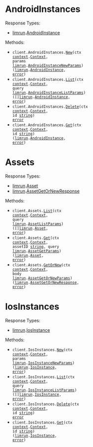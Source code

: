 # AndroidInstances

Response Types:

- <a href="https://pkg.go.dev/github.com/limrun-inc/go-sdk">limrun</a>.<a href="https://pkg.go.dev/github.com/limrun-inc/go-sdk#AndroidInstance">AndroidInstance</a>

Methods:

- <code title="post /v1/android_instances">client.AndroidInstances.<a href="https://pkg.go.dev/github.com/limrun-inc/go-sdk#AndroidInstanceService.New">New</a>(ctx <a href="https://pkg.go.dev/context">context</a>.<a href="https://pkg.go.dev/context#Context">Context</a>, params <a href="https://pkg.go.dev/github.com/limrun-inc/go-sdk">limrun</a>.<a href="https://pkg.go.dev/github.com/limrun-inc/go-sdk#AndroidInstanceNewParams">AndroidInstanceNewParams</a>) (<a href="https://pkg.go.dev/github.com/limrun-inc/go-sdk">limrun</a>.<a href="https://pkg.go.dev/github.com/limrun-inc/go-sdk#AndroidInstance">AndroidInstance</a>, <a href="https://pkg.go.dev/builtin#error">error</a>)</code>
- <code title="get /v1/android_instances">client.AndroidInstances.<a href="https://pkg.go.dev/github.com/limrun-inc/go-sdk#AndroidInstanceService.List">List</a>(ctx <a href="https://pkg.go.dev/context">context</a>.<a href="https://pkg.go.dev/context#Context">Context</a>, query <a href="https://pkg.go.dev/github.com/limrun-inc/go-sdk">limrun</a>.<a href="https://pkg.go.dev/github.com/limrun-inc/go-sdk#AndroidInstanceListParams">AndroidInstanceListParams</a>) ([]<a href="https://pkg.go.dev/github.com/limrun-inc/go-sdk">limrun</a>.<a href="https://pkg.go.dev/github.com/limrun-inc/go-sdk#AndroidInstance">AndroidInstance</a>, <a href="https://pkg.go.dev/builtin#error">error</a>)</code>
- <code title="delete /v1/android_instances/{id}">client.AndroidInstances.<a href="https://pkg.go.dev/github.com/limrun-inc/go-sdk#AndroidInstanceService.Delete">Delete</a>(ctx <a href="https://pkg.go.dev/context">context</a>.<a href="https://pkg.go.dev/context#Context">Context</a>, id <a href="https://pkg.go.dev/builtin#string">string</a>) <a href="https://pkg.go.dev/builtin#error">error</a></code>
- <code title="get /v1/android_instances/{id}">client.AndroidInstances.<a href="https://pkg.go.dev/github.com/limrun-inc/go-sdk#AndroidInstanceService.Get">Get</a>(ctx <a href="https://pkg.go.dev/context">context</a>.<a href="https://pkg.go.dev/context#Context">Context</a>, id <a href="https://pkg.go.dev/builtin#string">string</a>) (<a href="https://pkg.go.dev/github.com/limrun-inc/go-sdk">limrun</a>.<a href="https://pkg.go.dev/github.com/limrun-inc/go-sdk#AndroidInstance">AndroidInstance</a>, <a href="https://pkg.go.dev/builtin#error">error</a>)</code>

# Assets

Response Types:

- <a href="https://pkg.go.dev/github.com/limrun-inc/go-sdk">limrun</a>.<a href="https://pkg.go.dev/github.com/limrun-inc/go-sdk#Asset">Asset</a>
- <a href="https://pkg.go.dev/github.com/limrun-inc/go-sdk">limrun</a>.<a href="https://pkg.go.dev/github.com/limrun-inc/go-sdk#AssetGetOrNewResponse">AssetGetOrNewResponse</a>

Methods:

- <code title="get /v1/assets">client.Assets.<a href="https://pkg.go.dev/github.com/limrun-inc/go-sdk#AssetService.List">List</a>(ctx <a href="https://pkg.go.dev/context">context</a>.<a href="https://pkg.go.dev/context#Context">Context</a>, query <a href="https://pkg.go.dev/github.com/limrun-inc/go-sdk">limrun</a>.<a href="https://pkg.go.dev/github.com/limrun-inc/go-sdk#AssetListParams">AssetListParams</a>) ([]<a href="https://pkg.go.dev/github.com/limrun-inc/go-sdk">limrun</a>.<a href="https://pkg.go.dev/github.com/limrun-inc/go-sdk#Asset">Asset</a>, <a href="https://pkg.go.dev/builtin#error">error</a>)</code>
- <code title="get /v1/assets/{assetId}">client.Assets.<a href="https://pkg.go.dev/github.com/limrun-inc/go-sdk#AssetService.Get">Get</a>(ctx <a href="https://pkg.go.dev/context">context</a>.<a href="https://pkg.go.dev/context#Context">Context</a>, assetID <a href="https://pkg.go.dev/builtin#string">string</a>, query <a href="https://pkg.go.dev/github.com/limrun-inc/go-sdk">limrun</a>.<a href="https://pkg.go.dev/github.com/limrun-inc/go-sdk#AssetGetParams">AssetGetParams</a>) (<a href="https://pkg.go.dev/github.com/limrun-inc/go-sdk">limrun</a>.<a href="https://pkg.go.dev/github.com/limrun-inc/go-sdk#Asset">Asset</a>, <a href="https://pkg.go.dev/builtin#error">error</a>)</code>
- <code title="put /v1/assets">client.Assets.<a href="https://pkg.go.dev/github.com/limrun-inc/go-sdk#AssetService.GetOrNew">GetOrNew</a>(ctx <a href="https://pkg.go.dev/context">context</a>.<a href="https://pkg.go.dev/context#Context">Context</a>, body <a href="https://pkg.go.dev/github.com/limrun-inc/go-sdk">limrun</a>.<a href="https://pkg.go.dev/github.com/limrun-inc/go-sdk#AssetGetOrNewParams">AssetGetOrNewParams</a>) (<a href="https://pkg.go.dev/github.com/limrun-inc/go-sdk">limrun</a>.<a href="https://pkg.go.dev/github.com/limrun-inc/go-sdk#AssetGetOrNewResponse">AssetGetOrNewResponse</a>, <a href="https://pkg.go.dev/builtin#error">error</a>)</code>

# IosInstances

Response Types:

- <a href="https://pkg.go.dev/github.com/limrun-inc/go-sdk">limrun</a>.<a href="https://pkg.go.dev/github.com/limrun-inc/go-sdk#IosInstance">IosInstance</a>

Methods:

- <code title="post /v1/ios_instances">client.IosInstances.<a href="https://pkg.go.dev/github.com/limrun-inc/go-sdk#IosInstanceService.New">New</a>(ctx <a href="https://pkg.go.dev/context">context</a>.<a href="https://pkg.go.dev/context#Context">Context</a>, params <a href="https://pkg.go.dev/github.com/limrun-inc/go-sdk">limrun</a>.<a href="https://pkg.go.dev/github.com/limrun-inc/go-sdk#IosInstanceNewParams">IosInstanceNewParams</a>) (<a href="https://pkg.go.dev/github.com/limrun-inc/go-sdk">limrun</a>.<a href="https://pkg.go.dev/github.com/limrun-inc/go-sdk#IosInstance">IosInstance</a>, <a href="https://pkg.go.dev/builtin#error">error</a>)</code>
- <code title="get /v1/ios_instances">client.IosInstances.<a href="https://pkg.go.dev/github.com/limrun-inc/go-sdk#IosInstanceService.List">List</a>(ctx <a href="https://pkg.go.dev/context">context</a>.<a href="https://pkg.go.dev/context#Context">Context</a>, query <a href="https://pkg.go.dev/github.com/limrun-inc/go-sdk">limrun</a>.<a href="https://pkg.go.dev/github.com/limrun-inc/go-sdk#IosInstanceListParams">IosInstanceListParams</a>) ([]<a href="https://pkg.go.dev/github.com/limrun-inc/go-sdk">limrun</a>.<a href="https://pkg.go.dev/github.com/limrun-inc/go-sdk#IosInstance">IosInstance</a>, <a href="https://pkg.go.dev/builtin#error">error</a>)</code>
- <code title="delete /v1/ios_instances/{id}">client.IosInstances.<a href="https://pkg.go.dev/github.com/limrun-inc/go-sdk#IosInstanceService.Delete">Delete</a>(ctx <a href="https://pkg.go.dev/context">context</a>.<a href="https://pkg.go.dev/context#Context">Context</a>, id <a href="https://pkg.go.dev/builtin#string">string</a>) <a href="https://pkg.go.dev/builtin#error">error</a></code>
- <code title="get /v1/ios_instances/{id}">client.IosInstances.<a href="https://pkg.go.dev/github.com/limrun-inc/go-sdk#IosInstanceService.Get">Get</a>(ctx <a href="https://pkg.go.dev/context">context</a>.<a href="https://pkg.go.dev/context#Context">Context</a>, id <a href="https://pkg.go.dev/builtin#string">string</a>) (<a href="https://pkg.go.dev/github.com/limrun-inc/go-sdk">limrun</a>.<a href="https://pkg.go.dev/github.com/limrun-inc/go-sdk#IosInstance">IosInstance</a>, <a href="https://pkg.go.dev/builtin#error">error</a>)</code>
